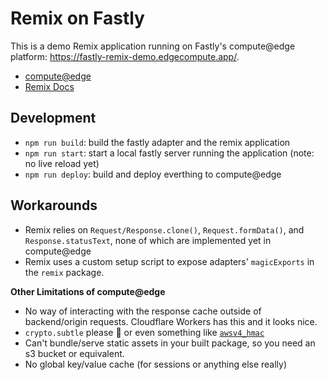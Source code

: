 # Remix on Fastly

This is a demo Remix application running on Fastly's compute@edge platform: https://fastly-remix-demo.edgecompute.app/.

- [compute@edge](https://developer.fastly.com/learning/compute/javascript/)
- [Remix Docs](https://remix.run/docs)

## Development

- `npm run build`: build the fastly adapter and the remix application
- `npm run start`: start a local fastly server running the application (note: no live reload yet)
- `npm run deploy`: build and deploy everthing to compute@edge

## Workarounds

- Remix relies on `Request/Response.clone()`, `Request.formData()`, and `Response.statusText`, none of which are implemented yet in compute@edge
- Remix uses a custom setup script to expose adapters' `magicExports` in the `remix` package.

**Other Limitations of compute@edge**

- No way of interacting with the response cache outside of backend/origin requests. Cloudflare Workers has this and it looks nice.
- `crypto.subtle` please 🙏 or even something like [`awsv4_hmac`](https://developer.fastly.com/reference/vcl/functions/cryptographic/digest-awsv4-hmac/)
- Can't bundle/serve static assets in your built package, so you need an s3 bucket or equivalent.
- No global key/value cache (for sessions or anything else really)
